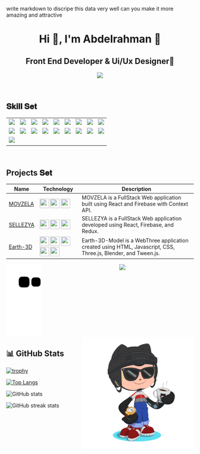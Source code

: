 write markdown to discripe this data very well can you make it more amazing and attractive  
<h1 align="center">Hi 👋, I'm Abdelrahman 👑</h1>
<h2 align="center"> Front End Developer & Ui/Ux Designer💎</h2>
<p align="center"> <img src="https://readme-typing-svg.herokuapp.com?lines=Welcome,+Let's+follow+each+other+💖" /> </p>
<br>

<h2 font-weight="bold">𝐒𝐤𝐢𝐥𝐥 𝐒𝐞𝐭</h2>
<table>
  <tr>
    <td>
      <img src="https://cdn.jsdelivr.net/gh/devicons/devicon/icons/javascript/javascript-original.svg" width="100"/>
    </td>
    <td>
      <img src="https://cdn.jsdelivr.net/gh/devicons/devicon/icons/typescript/typescript-original.svg" width="100"/>
    </td>
    <td>
        <img src="https://cdn.jsdelivr.net/gh/devicons/devicon/icons/react/react-original.svg" width="100" />
    </td>
    <td>
      <img src="https://cdn.jsdelivr.net/gh/devicons/devicon/icons/redux/redux-original.svg" width="100"/>
    </td>
    <td>
      <img src="https://cdn.jsdelivr.net/gh/devicons/devicon/icons/nextjs/nextjs-original.svg" width="100"/>
    </td>
    <td>
      <img src="https://cdn.jsdelivr.net/gh/devicons/devicon/icons/nodejs/nodejs-original.svg" width="100"/>
    </td>
    <td>
      <img src="https://cdn.jsdelivr.net/gh/devicons/devicon/icons/express/express-original.svg" width="100"/>
    </td>
    <td>
      <img src="https://cdn.jsdelivr.net/gh/devicons/devicon/icons/nestjs/nestjs-plain.svg" width="100"/>
    </td>
    <td>
      <img src="https://cdn.jsdelivr.net/gh/devicons/devicon/icons/graphql/graphql-plain.svg" width="100"/>
    </td>
  </tr>
  
  <tr>
    <td>
      <img src="https://cdn.jsdelivr.net/gh/devicons/devicon/icons/css3/css3-original.svg"/>
    </td>
    <td>
      <img src="https://cdn.jsdelivr.net/gh/devicons/devicon/icons/html5/html5-original.svg" />
    </td>
    <td>
      <img src="https://cdn.jsdelivr.net/gh/devicons/devicon/icons/sass/sass-original.svg" />
    </td>
    <td>
      <img src="https://cdn.jsdelivr.net/gh/devicons/devicon/icons/jquery/jquery-original.svg" />
    </td>
    <td>
       <img src="https://cdn.jsdelivr.net/gh/devicons/devicon/icons/bootstrap/bootstrap-original.svg" />
    </td>
    <td>
        <img src="https://cdn.jsdelivr.net/gh/devicons/devicon/icons/materialui/materialui-original.svg" />
    </td>
    <td>
      <img src="https://cdn.jsdelivr.net/gh/devicons/devicon/icons/tailwindcss/tailwindcss-plain.svg" />
    </td>
    <td>
        <img src="https://cdn.jsdelivr.net/gh/devicons/devicon/icons/firebase/firebase-plain.svg" />
    </td>
    <td>
        <img src="https://cdn.jsdelivr.net/gh/devicons/devicon/icons/mongodb/mongodb-original.svg" />
    </td>
  
  </tr>
    <td>
      <img src="https://cdn.jsdelivr.net/gh/devicons/devicon/icons/eslint/eslint-original.svg" />
    </td>
  </tr>
</table>
<br/>

<h2 font-weight="bold">Projects 𝐒𝐞𝐭</h2>

|  Name                | Technology                                                                                                              | Description                                                                                                  |
|-----------------------------|-------------------------------------------------------------------------------------------------------------------------|--------------------------------------------------------------------------------------------------------------|
| [MOVZELA](https://movzila.web.app/)                | <img src="https://cdn.jsdelivr.net/gh/devicons/devicon/icons/react/react-original.svg" width="25" height="25"/> <img src="https://cdn.jsdelivr.net/gh/devicons/devicon/icons/firebase/firebase-plain.svg" width="25" height="25"/> <img src="https://cdn.jsdelivr.net/gh/devicons/devicon/icons/redux/redux-original.svg" width="25" height="25"/>                                      | MOVZELA is a FullStack Web application built using React and Firebase with Context API.                       |
| [SELLEZYA](https://sellezya-wb.web.app/)           | <img src="https://cdn.jsdelivr.net/gh/devicons/devicon/icons/react/react-original.svg" width="25" height="25"/> <img src="https://cdn.jsdelivr.net/gh/devicons/devicon/icons/firebase/firebase-plain.svg" width="25" height="25"/> <img src="https://cdn.jsdelivr.net/gh/devicons/devicon/icons/redux/redux-original.svg" width="25" height="25"/>                        | SELLEZYA is a FullStack Web application developed using React, Firebase, and Redux.                           |
| [Earth-3D](https://abdelrahmanahmed20021.github.io/Earth-3d-Model/) | <img src="https://cdn.jsdelivr.net/gh/devicons/devicon/icons/html5/html5-original.svg" width="25" height="25"/> <img src="https://cdn.jsdelivr.net/gh/devicons/devicon/icons/javascript/javascript-original.svg" width="25" height="25"/> <img src="https://cdn.jsdelivr.net/gh/devicons/devicon/icons/css3/css3-original.svg" width="25" height="25"/> <img src="https://cdn.jsdelivr.net/gh/devicons/devicon/icons/threejs/threejs-original.svg" width="25" height="25"/> <img src="https://cdn.jsdelivr.net/gh/devicons/devicon/icons/blender/blender-original.svg" width="25" height="25"/>      | Earth-3D-Model is a WebThree application created using HTML, Javascript, CSS, Three.js, Blender, and Tween.js. |


<img align="right" src="https://user-images.githubusercontent.com/63050133/156676671-d5b2e362-97d4-4404-9447-dd71ddfea82f.gif" width = 200px/>


<img src="https://github.com/Amira-Zahran/Amira-zahran/blob/output/github-contribution-grid-snake.svg" alt="Snake"/>
<img alt="Night Coding" src="https://raw.githubusercontent.com/AhmedFathyDev/AhmedFathyDev/main/GitHub.png" align="right" height="300"/>
<br>

## 📊 GitHub Stats


 


[![trophy](https://github-profile-trophy.vercel.app/?username=abdelrahmanahmed20021&theme=onedark)](https://github.com/abdelrahmanahmed20021)

[![Top Langs](https://github-readme-stats.vercel.app/api/top-langs/?username=abdelrahmanahmed20021&theme=tokyonight&show_icons=true)](https://github.com/anuraghazra/github-readme-stats)

![GitHub stats](https://github-readme-stats.vercel.app/api?username=abdelrahmanahmed20021&show_icons=true&count_private=true&bg_color=0D1117)  

![GitHub streak stats](https://github-readme-streak-stats.herokuapp.com/?user=abdelrahmanahmed20021&theme=black-ice&hide_border=true&stroke=0000&background=060A0CD0)  


<!---
.


